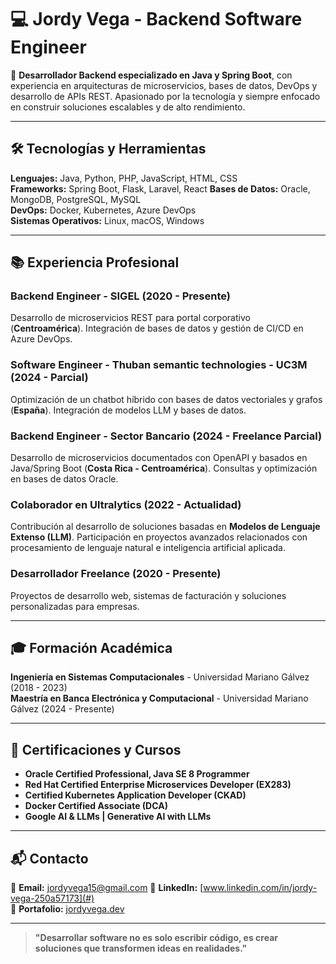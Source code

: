 # 💻 Jordy Vega - Backend Software Engineer

🚀 **Desarrollador Backend especializado en Java y Spring Boot**, con experiencia en arquitecturas de microservicios, bases de datos, DevOps y desarrollo de APIs REST. Apasionado por la tecnología y siempre enfocado en construir soluciones escalables y de alto rendimiento.

---

## 🛠️ **Tecnologías y Herramientas**

**Lenguajes:** Java, Python, PHP, JavaScript, HTML, CSS  
**Frameworks:** Spring Boot, Flask, Laravel, React
**Bases de Datos:** Oracle, MongoDB, PostgreSQL, MySQL  
**DevOps:** Docker, Kubernetes, Azure DevOps  
**Sistemas Operativos:** Linux, macOS, Windows

---

## 📚 **Experiencia Profesional**

### **Backend Engineer - SIGEL (2020 - Presente)**
Desarrollo de microservicios REST para portal corporativo (**Centroamérica**). Integración de bases de datos y gestión de CI/CD en Azure DevOps.

### **Software Engineer - Thuban semantic technologies - UC3M (2024 - Parcial)**
Optimización de un chatbot híbrido con bases de datos vectoriales y grafos (**España**). Integración de modelos LLM y bases de datos.

### **Backend Engineer - Sector Bancario (2024 - Freelance Parcial)**
Desarrollo de microservicios documentados con OpenAPI y basados en Java/Spring Boot (**Costa Rica - Centroamérica**). Consultas y optimización en bases de datos Oracle.

### **Colaborador en Ultralytics (2022 - Actualidad)**
Contribución al desarrollo de soluciones basadas en **Modelos de Lenguaje Extenso (LLM)**. Participación en proyectos avanzados relacionados con procesamiento de lenguaje natural e inteligencia artificial aplicada.

### **Desarrollador Freelance (2020 - Presente)**
Proyectos de desarrollo web, sistemas de facturación y soluciones personalizadas para empresas.

---

## 🎓 **Formación Académica**

**Ingeniería en Sistemas Computacionales** - Universidad Mariano Gálvez (2018 - 2023)  
**Maestría en Banca Electrónica y Computacional** - Universidad Mariano Gálvez (2024 - Presente)

---

## 📜 **Certificaciones y Cursos**

- **Oracle Certified Professional, Java SE 8 Programmer**
- **Red Hat Certified Enterprise Microservices Developer (EX283)**
- **Certified Kubernetes Application Developer (CKAD)**
- **Docker Certified Associate (DCA)**
- **Google AI & LLMs | Generative AI with LLMs**

---

## 📬 **Contacto**

📧 **Email:** jordyvega15@gmail.com
💼 **LinkedIn:** [www.linkedin.com/in/jordy-vega-250a57173](#)  
📂 **Portafolio:** [jordyvega.dev](#)

---

> **"Desarrollar software no es solo escribir código, es crear soluciones que transformen ideas en realidades."**

